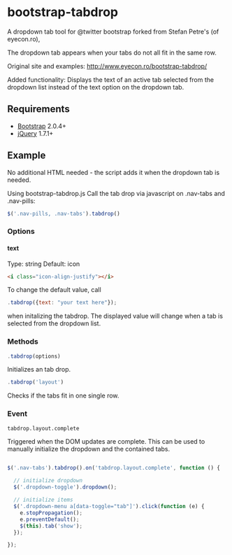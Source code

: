 bootstrap-tabdrop
=================

A dropdown tab tool for @twitter bootstrap forked from Stefan Petre's (of eyecon.ro),

The dropdown tab appears when your tabs do not all fit in the same row.

Original site and examples: http://www.eyecon.ro/bootstrap-tabdrop/

Added functionality: Displays the text of an active tab selected from the dropdown list instead of the text option on the dropdown tab.


## Requirements

* [Bootstrap](http://twitter.github.com/bootstrap/) 2.0.4+
* [jQuery](http://jquery.com/) 1.7.1+

## Example

No additional HTML needed - the script adds it when the dropdown tab is needed.

Using bootstrap-tabdrop.js
Call the tab drop via javascript on .nav-tabs and .nav-pills:
```js
$('.nav-pills, .nav-tabs').tabdrop()
```

### Options

#### text
Type: string
Default: icon
```html
<i class="icon-align-justify"></i>
```
To change the default value, call
```javascript
.tabdrop({text: "your text here"});
```
when initalizing the tabdrop. The displayed value will change when a tab is selected from the dropdown list.

### Methods

```js
.tabdrop(options)
```

Initializes an tab drop.

```js
.tabdrop('layout')
```

Checks if the tabs fit in one single row.

### Event

```
tabdrop.layout.complete
```

Triggered when the DOM updates are complete. This can be used to manually initialize the dropdown and the contained tabs.

```js

$('.nav-tabs').tabdrop().on('tabdrop.layout.complete', function () {
  
  // initialize dropdown
  $('.dropdown-toggle').dropdown();

  // initialize items
  $('.dropdown-menu a[data-toggle="tab"]').click(function (e) {
    e.stopPropagation();
    e.preventDefault();
    $(this).tab('show');
  });

});

```

